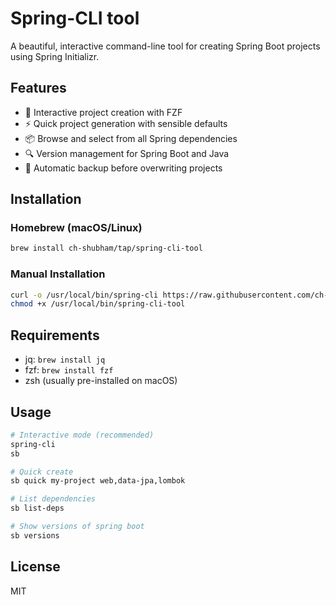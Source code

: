 # Spring-CLI tool

A beautiful, interactive command-line tool for creating Spring Boot projects using Spring Initializr.

## Features

- 🎨 Interactive project creation with FZF
- ⚡ Quick project generation with sensible defaults
- 📦 Browse and select from all Spring dependencies
- 🔍 Version management for Spring Boot and Java
- 💾 Automatic backup before overwriting projects

## Installation

### Homebrew (macOS/Linux)
```bash
brew install ch-shubham/tap/spring-cli-tool
```

### Manual Installation
```bash
curl -o /usr/local/bin/spring-cli https://raw.githubusercontent.com/ch-shubham/spring-cli-tool/main/spring-cli-tool.zsh
chmod +x /usr/local/bin/spring-cli-tool
```

## Requirements

- jq: `brew install jq`
- fzf: `brew install fzf`
- zsh (usually pre-installed on macOS)

## Usage

```bash
# Interactive mode (recommended)
spring-cli
sb

# Quick create
sb quick my-project web,data-jpa,lombok

# List dependencies
sb list-deps

# Show versions of spring boot
sb versions
```

## License

MIT